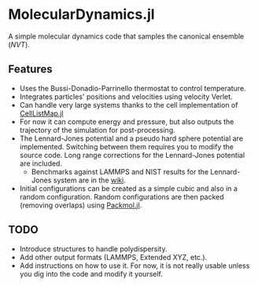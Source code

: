 # MolecularDynamics.jl

A simple molecular dynamics code that samples the canonical ensemble ($`NVT`$).

## Features

- Uses the Bussi-Donadio-Parrinello thermostat to control temperature.
- Integrates particles' positions and velocities using velocity Verlet.
- Can handle very large systems thanks to the cell implementation of [CellListMap.jl](https://github.com/m3g/CellListMap.jl)
- For now it can compute energy and pressure, but also outputs the trajectory of the simulation for post-processing.
- The Lennard-Jones potential and a pseudo hard sphere potential are implemented. Switching between them requires you to modify the source code. Long range corrections for the Lennard-Jones potential are included.
  - Benchmarks against LAMMPS and NIST results for the Lennard-Jones system are in the [wiki](https://github.com/edwinb-ai/MolecularDynamics.jl/wiki/Lennard%E2%80%90Jones-results).
- Initial configurations can be created as a simple cubic and also in a random configuration. Random configurations are then packed (removing overlaps) using [Packmol.jl](https://github.com/m3g/Packmol.jl).

## TODO
- Introduce structures to handle polydispersity.
- Add other output formats (LAMMPS, Extended XYZ, etc.).
- Add instructions on how to use it. For now, it is not really usable unless you dig into the code and modify it yourself.
